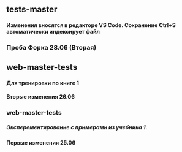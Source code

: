 ## tests-master
#### Изменения вносятся в редакторе VS Code. Сохранение Ctrl+S автоматически индексирует файл
### Проба Форка 28.06 (Вторая)

## web-master-tests
#### Для тренировки по книге 1
#### Вторые изменения 26.06

### web-master-tests
##### Эксперементирование с примерами из учебника 1.
#### Первые изменения 25.06

